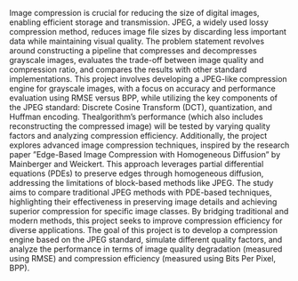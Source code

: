 Image compression is crucial for reducing the size of digital images, enabling efficient storage and transmission. JPEG, a widely used lossy compression method, reduces image file sizes by discarding less important data while maintaining visual quality. The problem statement revolves around constructing a pipeline that compresses and decompresses grayscale images, evaluates the trade-off between image quality and compression ratio, and compares the results with other standard implementations. This project involves developing a JPEG-like compression engine for grayscale images, with a focus on accuracy and performance evaluation using RMSE versus BPP, while utilizing the key components of the JPEG standard: Discrete Cosine Transform (DCT), quantization, and Huffman encoding. Thealgorithm’s performance (which also includes reconstructing the compressed image) will be tested by varying quality factors and analyzing compression efficiency.
Additionally, the project explores advanced image compression techniques, inspired by the research paper ”Edge-Based Image Compression with Homogeneous Diffusion” by Mainberger and Weickert. This approach leverages partial differential equations (PDEs) to preserve edges through homogeneous diffusion, addressing the limitations of block-based methods like JPEG.
The study aims to compare traditional JPEG methods with PDE-based techniques, highlighting their effectiveness in preserving image details and achieving superior compression for specific image classes. By bridging traditional and modern methods, this project seeks to improve compression efficiency for diverse applications.
The goal of this project is to develop a compression engine based on the JPEG standard, simulate different quality factors, and analyze the performance in terms of image quality degradation (measured using RMSE) and compression efficiency (measured using Bits Per Pixel, BPP).
